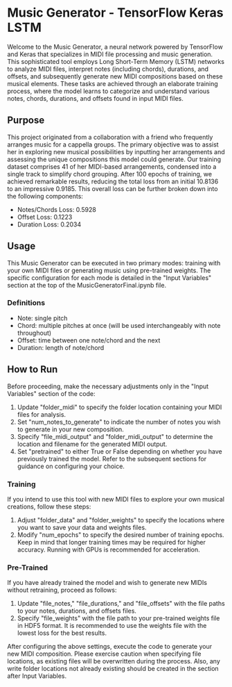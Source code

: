 # Music Generator - TensorFlow Keras LSTM
Welcome to the Music Generator, a neural network powered by TensorFlow and Keras that specializes in MIDI file processing and music generation. This sophisticated tool employs Long Short-Term Memory (LSTM) networks to analyze MIDI files, interpret notes (including chords), durations, and offsets, and subsequently generate new MIDI compositions based on these musical elements. These tasks are achieved through an elaborate training process, where the model learns to categorize and understand various notes, chords, durations, and offsets found in input MIDI files.

## Purpose
This project originated from a collaboration with a friend who frequently arranges music for a cappella groups. The primary objective was to assist her in exploring new musical possibilities by inputting her arrangements and assessing the unique compositions this model could generate. Our training dataset comprises 41 of her MIDI-based arrangements, condensed into a single track to simplify chord grouping. After 100 epochs of training, we achieved remarkable results, reducing the total loss from an initial 10.8136 to an impressive 0.9185. This overall loss can be further broken down into the following components:
- Notes/Chords Loss: 0.5928
- Offset Loss: 0.1223
- Duration Loss: 0.2034

## Usage
This Music Generator can be executed in two primary modes: training with your own MIDI files or generating music using pre-trained weights. The specific configuration for each mode is detailed in the "Input Variables" section at the top of the MusicGeneratorFinal.ipynb file.

### Definitions
- Note: single pitch
- Chord: multiple pitches at once (will be used interchangeably with note throughout)
- Offset: time between one note/chord and the next
- Duration: length of note/chord

## How to Run
Before proceeding, make the necessary adjustments only in the "Input Variables" section of the code:
1. Update "folder_midi" to specify the folder location containing your MIDI files for analysis.
2. Set "num_notes_to_generate" to indicate the number of notes you wish to generate in your new composition.
3. Specify "file_midi_output" and "folder_midi_output" to determine the location and filename for the generated MIDI output.
4. Set "pretrained" to either True or False depending on whether you have previously trained the model. Refer to the subsequent sections for guidance on configuring your choice.

### Training
If you intend to use this tool with new MIDI files to explore your own musical creations, follow these steps:
1. Adjust "folder_data" and "folder_weights" to specify the locations where you want to save your data and weights files.
2. Modify "num_epochs" to specify the desired number of training epochs. Keep in mind that longer training times may be required for higher accuracy. Running with GPUs is recommended for acceleration.

### Pre-Trained
If you have already trained the model and wish to generate new MIDIs without retraining, proceed as follows:
1. Update "file_notes," "file_durations," and "file_offsets" with the file paths to your notes, durations, and offsets files.
2. Specify "file_weights" with the file path to your pre-trained weights file in HDF5 format. It is recommended to use the weights file with the lowest loss for the best results.

After configuring the above settings, execute the code to generate your new MIDI composition. Please exercise caution when specifying file locations, as existing files will be overwritten during the process. Also, any write folder locations not already existing should be created in the section after Input Variables.